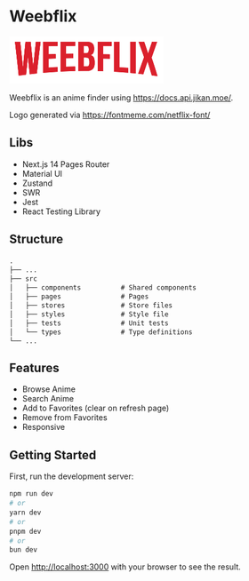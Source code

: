 # Weebflix

![weebflix](https://github.com/irxd/weebflix/blob/main/public/logo.png?raw=true)

Weebflix is an anime finder using https://docs.api.jikan.moe/.

Logo generated via https://fontmeme.com/netflix-font/

## Libs

- Next.js 14 Pages Router
- Material UI
- Zustand
- SWR
- Jest
- React Testing Library

## Structure

    .
    ├── ...
    ├── src
    │   ├── components          # Shared components
    │   ├── pages               # Pages
    │   ├── stores              # Store files
    │   ├── styles              # Style file
    │   ├── tests               # Unit tests
    │   └── types               # Type definitions
    └── ...

## Features

- Browse Anime
- Search Anime
- Add to Favorites (clear on refresh page)
- Remove from Favorites
- Responsive

## Getting Started

First, run the development server:

```bash
npm run dev
# or
yarn dev
# or
pnpm dev
# or
bun dev
```

Open [http://localhost:3000](http://localhost:3000) with your browser to see the result.
